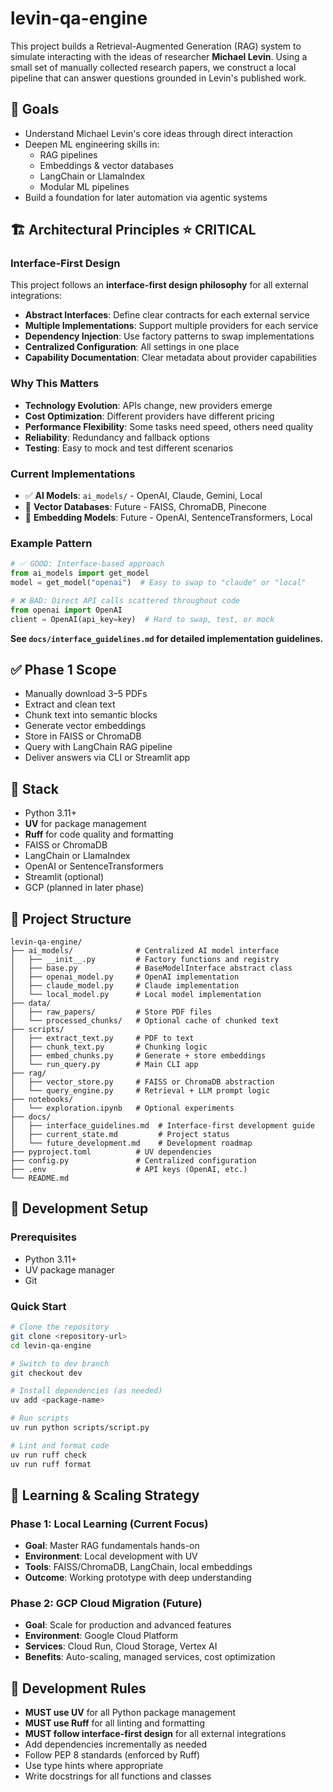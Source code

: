 # levin-qa-engine

This project builds a Retrieval-Augmented Generation (RAG) system to simulate interacting with the ideas of researcher **Michael Levin**. Using a small set of manually collected research papers, we construct a local pipeline that can answer questions grounded in Levin's published work.

## 🎯 Goals

- Understand Michael Levin's core ideas through direct interaction
- Deepen ML engineering skills in:
  - RAG pipelines
  - Embeddings & vector databases
  - LangChain or LlamaIndex
  - Modular ML pipelines
- Build a foundation for later automation via agentic systems

## 🏗️ **Architectural Principles** ⭐ **CRITICAL**

### **Interface-First Design**
This project follows an **interface-first design philosophy** for all external integrations:

- **Abstract Interfaces**: Define clear contracts for each external service
- **Multiple Implementations**: Support multiple providers for each service
- **Dependency Injection**: Use factory patterns to swap implementations
- **Centralized Configuration**: All settings in one place
- **Capability Documentation**: Clear metadata about provider capabilities

### **Why This Matters**
- **Technology Evolution**: APIs change, new providers emerge
- **Cost Optimization**: Different providers have different pricing
- **Performance Flexibility**: Some tasks need speed, others need quality
- **Reliability**: Redundancy and fallback options
- **Testing**: Easy to mock and test different scenarios

### **Current Implementations**
- ✅ **AI Models**: `ai_models/` - OpenAI, Claude, Gemini, Local
- 🔄 **Vector Databases**: Future - FAISS, ChromaDB, Pinecone
- 🔄 **Embedding Models**: Future - OpenAI, SentenceTransformers, Local

### **Example Pattern**
```python
# ✅ GOOD: Interface-based approach
from ai_models import get_model
model = get_model("openai")  # Easy to swap to "claude" or "local"

# ❌ BAD: Direct API calls scattered throughout code
from openai import OpenAI
client = OpenAI(api_key=key)  # Hard to swap, test, or mock
```

**See `docs/interface_guidelines.md` for detailed implementation guidelines.**

## ✅ Phase 1 Scope

- Manually download 3–5 PDFs
- Extract and clean text
- Chunk text into semantic blocks
- Generate vector embeddings
- Store in FAISS or ChromaDB
- Query with LangChain RAG pipeline
- Deliver answers via CLI or Streamlit app

## 🧱 Stack

- Python 3.11+
- **UV** for package management
- **Ruff** for code quality and formatting
- FAISS or ChromaDB
- LangChain or LlamaIndex
- OpenAI or SentenceTransformers
- Streamlit (optional)
- GCP (planned in later phase)

## 📁 Project Structure

```
levin-qa-engine/
├── ai_models/              # Centralized AI model interface
│   ├── __init__.py         # Factory functions and registry
│   ├── base.py             # BaseModelInterface abstract class
│   ├── openai_model.py     # OpenAI implementation
│   ├── claude_model.py     # Claude implementation
│   └── local_model.py      # Local model implementation
├── data/
│   ├── raw_papers/         # Store PDF files
│   └── processed_chunks/   # Optional cache of chunked text
├── scripts/
│   ├── extract_text.py     # PDF to text
│   ├── chunk_text.py       # Chunking logic
│   ├── embed_chunks.py     # Generate + store embeddings
│   └── run_query.py        # Main CLI app
├── rag/
│   ├── vector_store.py     # FAISS or ChromaDB abstraction
│   └── query_engine.py     # Retrieval + LLM prompt logic
├── notebooks/
│   └── exploration.ipynb   # Optional experiments
├── docs/
│   ├── interface_guidelines.md  # Interface-first development guide
│   ├── current_state.md         # Project status
│   └── future_development.md    # Development roadmap
├── pyproject.toml          # UV dependencies
├── config.py               # Centralized configuration
├── .env                    # API keys (OpenAI, etc.)
└── README.md
```

## 🚀 Development Setup

### Prerequisites
- Python 3.11+
- UV package manager
- Git

### Quick Start
```bash
# Clone the repository
git clone <repository-url>
cd levin-qa-engine

# Switch to dev branch
git checkout dev

# Install dependencies (as needed)
uv add <package-name>

# Run scripts
uv run python scripts/script.py

# Lint and format code
uv run ruff check
uv run ruff format
```

## 🎯 Learning & Scaling Strategy

### Phase 1: Local Learning (Current Focus)
- **Goal**: Master RAG fundamentals hands-on
- **Environment**: Local development with UV
- **Tools**: FAISS/ChromaDB, LangChain, local embeddings
- **Outcome**: Working prototype with deep understanding

### Phase 2: GCP Cloud Migration (Future)
- **Goal**: Scale for production and advanced features
- **Environment**: Google Cloud Platform
- **Services**: Cloud Run, Cloud Storage, Vertex AI
- **Benefits**: Auto-scaling, managed services, cost optimization

## 📝 Development Rules

- **MUST use UV** for all Python package management
- **MUST use Ruff** for all linting and formatting
- **MUST follow interface-first design** for all external integrations
- Add dependencies incrementally as needed
- Follow PEP 8 standards (enforced by Ruff)
- Use type hints where appropriate
- Write docstrings for all functions and classes

